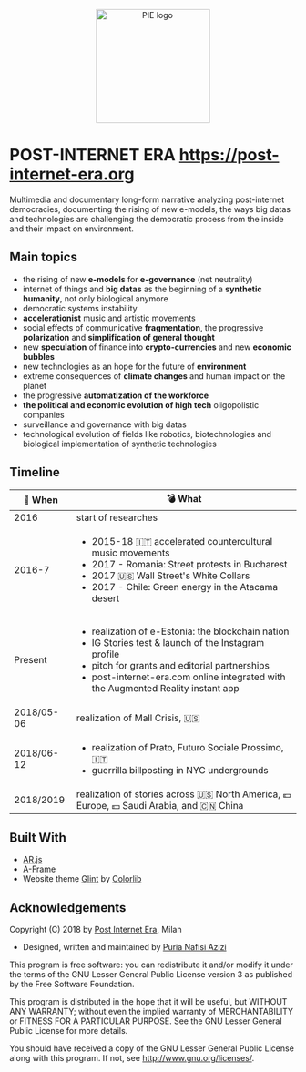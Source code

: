 <p align="center"><a href="https://post-internet-era.org" target="_blank" rel="noopener noreferrer"><img width="200" src="https://post-internet-era.com/assets/img/pie-logo.png" alt="PIE logo"></a></p>

# POST-INTERNET ERA <https://post-internet-era.org>
Multimedia and documentary long-form narrative analyzing post-internet democracies, documenting the rising of new e-models,
the ways big datas and technologies are challenging the democratic process from the inside and their impact on environment.

## Main topics
* the rising of new **e-models** for **e-governance** (net neutrality)
* internet of things and **big datas** as the beginning of a **synthetic humanity**, not only biological anymore
* democratic systems instability
* **accelerationist** music and artistic movements
* social effects of communicative **fragmentation**, the progressive **polarization** and **simplification of general thought**
* new **speculation** of finance into **crypto-currencies** and new **economic bubbles**
* new technologies as an hope for the future of **environment**
* extreme consequences of **climate changes** and human impact on the planet
* the progressive **automatization of the workforce**
* **the political and economic evolution of high tech** oligopolistic companies
* surveillance and governance with big datas
* technological evolution of fields like robotics, biotechnologies and biological implementation of synthetic technologies

## Timeline
:date: When | :bomb: What
--- | ---
2016 | start of researches
2016-7 | <ul><li>2015-18 :it: accelerated countercultural music movements</li><li>2017 - Romania: Street protests in Bucharest</li><li>2017 :us: Wall Street's White Collars</li><li>2017 - Chile: Green energy in the Atacama desert</li></ul>
Present | <ul><li>realization of  e-Estonia: the blockchain nation</li><li>IG Stories test & launch of the Instagram profile</li><li>pitch for grants and editorial partnerships</li><li>post-internet-era.com online integrated with the Augmented Reality instant app</li></ul>
2018/05-06 | realization of Mall Crisis, :us:
2018/06-12 | <ul><li>realization of Prato, Futuro Sociale Prossimo, :it:</li><li>guerrilla billposting in NYC undergrounds</li></ul>
2018/2019 | realization of stories across :us: North America, :euro: Europe, :dollar: Saudi Arabia, and :cn: China

## Built With
* [AR.js](https://github.com/jeromeetienne/AR.js)
* [A-Frame](https://aframe.io/)
* Website theme [Glint](https://colorlib.com/wp/template/glint/) by [Colorlib](https://colorlib.com/)

## Acknowledgements

Copyright (C) 2018 by <a href="https://post-internet-era.com">Post Internet Era</a>, Milan

- Designed, written and maintained by <a href="https://puria.it">Puria Nafisi Azizi</a>

This program is free software: you can redistribute it and/or modify
it under the terms of the GNU Lesser General Public License version 3
as published by the Free Software Foundation.

This program is distributed in the hope that it will be useful, but
WITHOUT ANY WARRANTY; without even the implied warranty of
MERCHANTABILITY or FITNESS FOR A PARTICULAR PURPOSE.  See the GNU
Lesser General Public License for more details.

You should have received a copy of the GNU Lesser General Public
License along with this program.  If not, see
<http://www.gnu.org/licenses/>.
